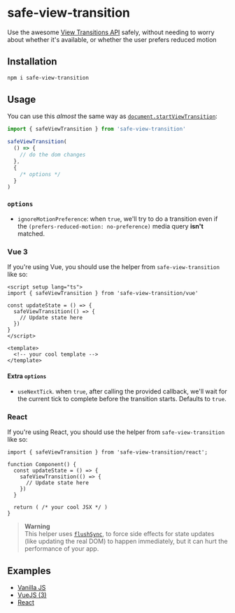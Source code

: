 # safe-view-transition

Use the awesome [View Transitions API](https://developer.mozilla.org/en-US/docs/Web/API/View_Transitions_API) safely, without needing to worry about whether it's available, or whether the user prefers reduced motion

## Installation

```sh
npm i safe-view-transition
```

## Usage

You can use this _almost_ the same way as [`document.startViewTransition`](https://developer.mozilla.org/en-US/docs/Web/API/Document/startViewTransition):

```ts
import { safeViewTransition } from 'safe-view-transition'

safeViewTransition(
  () => {
    // do the dom changes
  },
  {
    /* options */
  }
)
```

### `options`

- `ignoreMotionPreference`: when `true`, we'll try to do a transition even if the `(prefers-reduced-motion: no-preference)` media query **isn't** matched.

### Vue 3

If you're using Vue, you should use the helper from `safe-view-transition` like so:

```vue 
<script setup lang="ts">
import { safeViewTransition } from 'safe-view-transition/vue'

const updateState = () => {
  safeViewTransition(() => {
    // Update state here
  })
}
</script>

<template>
  <!-- your cool template -->
</template>
```

#### Extra `options`

- `useNextTick`. when `true`, after calling the provided callback, we'll wait for the current tick to complete before the transition starts. Defaults to `true`.


### React

If you're using React, you should use the helper from `safe-view-transition` like so:

```tsx
import { safeViewTransition } from 'safe-view-transition/react';

function Component() {
  const updateState = () => {
    safeViewTransition(() => {
      // Update state here
    })
  }

  return ( /* your cool JSX */ )
}

```

> **Warning**  
> This helper uses [`flushSync`](https://react.dev/reference/react-dom/flushSync), to force side effects for state updates (like updating the real DOM) to happen immediately, but it can hurt the performance of your app.

## Examples

- [Vanilla JS](https://stackblitz.com/edit/vitejs-vite-i9dur1?file=main.js)
- [VueJS (3)](https://stackblitz.com/edit/vitejs-vite-8djczd?file=src%2FApp.vue)
- [React](https://stackblitz.com/edit/vitejs-vite-n6qsvz?file=src%2FApp.tsx)
